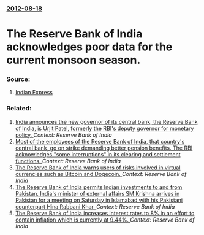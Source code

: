 ### [2012-08-18](/news/2012/08/18/index.md)

# The Reserve Bank of India acknowledges poor data for the current monsoon season. 




### Source:

1. [Indian Express](http://www.indianexpress.com/news/poor-monsoon-portends-protein-shock-gokarn/990136/)

### Related:

1. [India announces the new governor of its central bank, the Reserve Bank of India, is Urjit Patel, formerly the RBI's deputy governor for monetary policy. ](/news/2016/08/20/india-announces-the-new-governor-of-its-central-bank-the-reserve-bank-of-india-is-urjit-patel-formerly-the-rbi-s-deputy-governor-for-mone.md) _Context: Reserve Bank of India_
2. [Most of the employees of the Reserve Bank of India, that country's central bank, go on strike demanding better pension benefits. The RBI acknowledges "some interruptions" in its clearing and settlement functions. ](/news/2015/11/19/most-of-the-employees-of-the-reserve-bank-of-india-that-country-s-central-bank-go-on-strike-demanding-better-pension-benefits-the-rbi-ack.md) _Context: Reserve Bank of India_
3. [The Reserve Bank of India warns users of risks involved in virtual currencies such as Bitcoin and Dogecoin. ](/news/2013/12/26/the-reserve-bank-of-india-warns-users-of-risks-involved-in-virtual-currencies-such-as-bitcoin-and-dogecoin.md) _Context: Reserve Bank of India_
4. [The Reserve Bank of India permits Indian investments to and from Pakistan. India's minister of external affairs SM Krishna arrives in Pakistan for a meeting on Saturday in Islamabad with his Pakistani counterpart Hina Rabbani Khar. ](/news/2012/09/7/the-reserve-bank-of-india-permits-indian-investments-to-and-from-pakistan-india-s-minister-of-external-affairs-sm-krishna-arrives-in-pakist.md) _Context: Reserve Bank of India_
5. [The Reserve Bank of India increases interest rates to 8% in an effort to contain inflation which is currently at 9.44%. ](/news/2011/07/26/the-reserve-bank-of-india-increases-interest-rates-to-8-in-an-effort-to-contain-inflation-which-is-currently-at-9-44.md) _Context: Reserve Bank of India_
